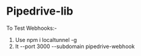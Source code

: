 # Pipedrive-lib

To Test Webhooks:-
1. Use npm i localtunnel -g
2. lt --port 3000 --subdomain pipedrive-webhook
